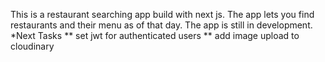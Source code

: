 This is a restaurant searching app build with next js.
The app lets you find restaurants and their menu as of that day.
The app is still in development. 
*Next Tasks
** set jwt for authenticated users
** add image upload to cloudinary